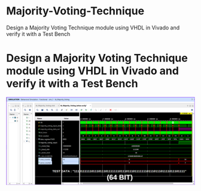 # Majority-Voting-Technique
Design a Majority Voting Technique module using VHDL in Vivado and verify it with a Test Bench


# Design a Majority Voting Technique module using VHDL in Vivado and verify it with a Test Bench

![UART TX SIMULATION](images_of_simulation/1_Test.png)
